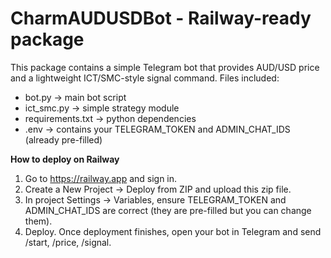
# CharmAUDUSDBot - Railway-ready package

This package contains a simple Telegram bot that provides AUD/USD price and a lightweight ICT/SMC-style signal command.
Files included:
- bot.py -> main bot script
- ict_smc.py -> simple strategy module
- requirements.txt -> python dependencies
- .env -> contains your TELEGRAM_TOKEN and ADMIN_CHAT_IDS (already pre-filled)

**How to deploy on Railway**
1. Go to https://railway.app and sign in.
2. Create a New Project -> Deploy from ZIP and upload this zip file.
3. In project Settings -> Variables, ensure TELEGRAM_TOKEN and ADMIN_CHAT_IDS are correct (they are pre-filled but you can change them).
4. Deploy. Once deployment finishes, open your bot in Telegram and send /start, /price, /signal.
